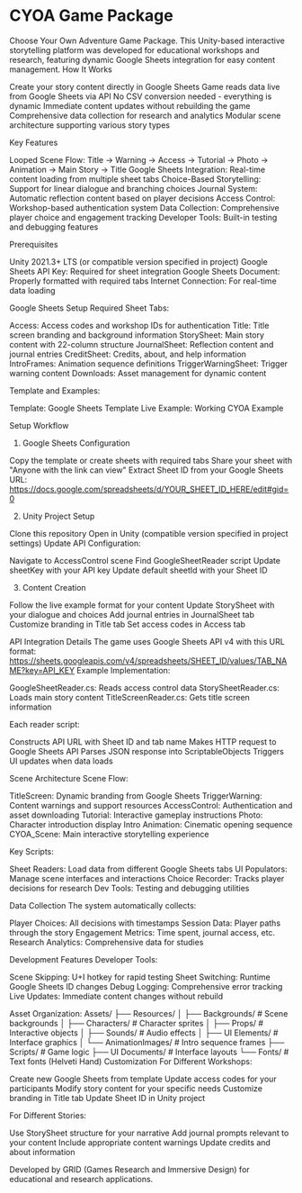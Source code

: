 # CYOA Game Package

Choose Your Own Adventure Game Package. This Unity-based interactive storytelling platform was developed for educational workshops and research, featuring dynamic Google Sheets integration for easy content management.
How It Works

Create your story content directly in Google Sheets
Game reads data live from Google Sheets via API
No CSV conversion needed - everything is dynamic
Immediate content updates without rebuilding the game
Comprehensive data collection for research and analytics
Modular scene architecture supporting various story types

Key Features

Looped Scene Flow: Title → Warning → Access → Tutorial → Photo → Animation → Main Story → Title
Google Sheets Integration: Real-time content loading from multiple sheet tabs
Choice-Based Storytelling: Support for linear dialogue and branching choices
Journal System: Automatic reflection content based on player decisions
Access Control: Workshop-based authentication system
Data Collection: Comprehensive player choice and engagement tracking
Developer Tools: Built-in testing and debugging features

Prerequisites

Unity 2021.3+ LTS (or compatible version specified in project)
Google Sheets API Key: Required for sheet integration
Google Sheets Document: Properly formatted with required tabs
Internet Connection: For real-time data loading

Google Sheets Setup
Required Sheet Tabs:

Access: Access codes and workshop IDs for authentication
Title: Title screen branding and background information
StorySheet: Main story content with 22-column structure
JournalSheet: Reflection content and journal entries
CreditSheet: Credits, about, and help information
IntroFrames: Animation sequence definitions
TriggerWarningSheet: Trigger warning content
Downloads: Asset management for dynamic content

Template and Examples:

Template: Google Sheets Template
Live Example: Working CYOA Example

Setup Workflow
1. Google Sheets Configuration

Copy the template or create sheets with required tabs
Share your sheet with "Anyone with the link can view"
Extract Sheet ID from your Google Sheets URL:
https://docs.google.com/spreadsheets/d/YOUR_SHEET_ID_HERE/edit#gid=0

2. Unity Project Setup

Clone this repository
Open in Unity (compatible version specified in project settings)
Update API Configuration:

Navigate to AccessControl scene
Find GoogleSheetReader script
Update sheetKey with your API key
Update default sheetId with your Sheet ID



3. Content Creation

Follow the live example format for your content
Update StorySheet with your dialogue and choices
Add journal entries in JournalSheet tab
Customize branding in Title tab
Set access codes in Access tab

API Integration Details
The game uses Google Sheets API v4 with this URL format:
https://sheets.googleapis.com/v4/spreadsheets/SHEET_ID/values/TAB_NAME?key=API_KEY
Example Implementation:

GoogleSheetReader.cs: Reads access control data
StorySheetReader.cs: Loads main story content
TitleScreenReader.cs: Gets title screen information

Each reader script:

Constructs API URL with Sheet ID and tab name
Makes HTTP request to Google Sheets API
Parses JSON response into ScriptableObjects
Triggers UI updates when data loads

Scene Architecture
Scene Flow:

TitleScreen: Dynamic branding from Google Sheets
TriggerWarning: Content warnings and support resources
AccessControl: Authentication and asset downloading
Tutorial: Interactive gameplay instructions
Photo: Character introduction display
Intro Animation: Cinematic opening sequence
CYOA_Scene: Main interactive storytelling experience

Key Scripts:

Sheet Readers: Load data from different Google Sheets tabs
UI Populators: Manage scene interfaces and interactions
Choice Recorder: Tracks player decisions for research
Dev Tools: Testing and debugging utilities

Data Collection
The system automatically collects:

Player Choices: All decisions with timestamps
Session Data: Player paths through the story
Engagement Metrics: Time spent, journal access, etc.
Research Analytics: Comprehensive data for studies

Development Features
Developer Tools:

Scene Skipping: U+I hotkey for rapid testing
Sheet Switching: Runtime Google Sheets ID changes
Debug Logging: Comprehensive error tracking
Live Updates: Immediate content changes without rebuild

Asset Organization:
Assets/
├── Resources/
│   ├── Backgrounds/     # Scene backgrounds
│   ├── Characters/      # Character sprites
│   ├── Props/          # Interactive objects
│   ├── Sounds/         # Audio effects
│   ├── UI Elements/    # Interface graphics
│   └── AnimationImages/ # Intro sequence frames
├── Scripts/            # Game logic
├── UI Documents/       # Interface layouts
└── Fonts/             # Text fonts (Helveti Hand)
Customization
For Different Workshops:

Create new Google Sheets from template
Update access codes for your participants
Modify story content for your specific needs
Customize branding in Title tab
Update Sheet ID in Unity project

For Different Stories:

Use StorySheet structure for your narrative
Add journal prompts relevant to your content
Include appropriate content warnings
Update credits and about information

Developed by GRID (Games Research and Immersive Design) for educational and research applications.
